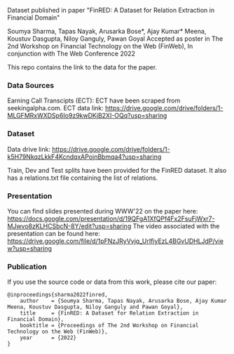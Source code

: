 Dataset published in paper "FinRED: A Dataset for Relation Extraction in Financial Domain"

Soumya Sharma, Tapas Nayak, Arusarka Bose*, Ajay Kumar* Meena, Koustuv Dasgupta, Niloy Ganguly, Pawan Goyal
Accepted as poster in The 2nd Workshop on Financial Technology on the Web (FinWeb), In conjunction with The Web Conference 2022 

This repo contains the link to the data for the paper.

### Data Sources

Earning Call Transcipts (ECT):
ECT have been scraped from seekingalpha.com. 
ECT data link: https://drive.google.com/drive/folders/1-MLGFMRxWXDSp6Io9z9kwDKjB2XI-OQq?usp=sharing

### Dataset
Data drive link: https://drive.google.com/drive/folders/1-k5H79NkqzLkkF4KcndqxAPojnBbmqa4?usp=sharing

Train, Dev and Test splits have been provided for the FinRED dataset. It also has a relations.txt file containing the list of relations.

### Presentation
You can find slides presented during WWW'22 on the paper here: https://docs.google.com/presentation/d/19QFgA1XfQPf4Fx2FsuFjWxr7-MJwvo8zKLHCSbcN-8Y/edit?usp=sharing
The video associated with the presentation can be found here: https://drive.google.com/file/d/1pFNzJRyVvjq_UrIfiyEzL4BGvUDHLJdP/view?usp=sharing

### Publication

If you use the source code or data from this work, please cite our paper:

```
@inproceedings{sharma2022finred,
	author    = {Soumya Sharma, Tapas Nayak, Arusarka Bose, Ajay Kumar Meena, Koustuv Dasgupta, Niloy Ganguly and Pawan Goyal},
	title     = {FinRED: A Dataset for Relation Extraction in Financial Domain},
	booktitle = {Proceedings of The 2nd Workshop on Financial Technology on the Web (FinWeb)},
	year      = {2022}
}
```
